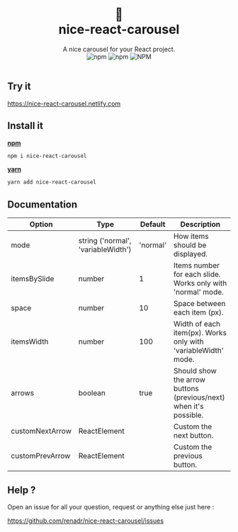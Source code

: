 <div align="center">
  <h1>
    🎠
    <br />
    nice-react-carousel
  </h1>
  A nice carousel for your React project. 
  <br />
  <img alt="npm" src="https://img.shields.io/npm/v/nice-react-carousel">
  <img alt="npm" src="https://img.shields.io/npm/dt/nice-react-carousel">
  <img alt="NPM" src="https://img.shields.io/npm/l/nice-react-carousel">
  <br />
  <br />
</div>

## Try it

https://nice-react-carousel.netlify.com

## Install it

**[npm](https://www.npmjs.com/package/nice-react-carousel)**

```bash
npm i nice-react-carousel
```

**[yarn](https://yarnpkg.com/package/nice-react-carousel)**

```bash
yarn add nice-react-carousel
```

## Documentation

| Option          | Type                               | Default  | Description                                                       |
| --------------- | ---------------------------------- | -------- | ----------------------------------------------------------------- |
| mode            | string ('normal', 'variableWidth') | 'normal' | How items should be displayed.                                    |
| itemsBySlide    | number                             | 1        | Items number for each slide. Works only with 'normal' mode.       |
| space           | number                             | 10       | Space between each item (px).                                     |
| itemsWidth      | number                             | 100      | Width of each item(px). Works only with 'variableWidth' mode.     |
| arrows          | boolean                            | true     | Should show the arrow buttons (previous/next) when it's possible. |
| customNextArrow | ReactElement                       |          | Custom the next button.                                           |
| customPrevArrow | ReactElement                       |          | Custom the previous button.                                       |

## Help ?

Open an issue for all your question, request or anything else just here :

https://github.com/renadr/nice-react-carousel/issues
